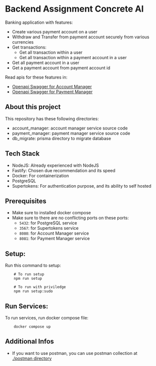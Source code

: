 # Backend Assignment Concrete AI
Banking application with features:
- Create various payment account on a user
- Withdraw and Transfer from payment account securely from various currencies
- Get transactions:
  - Get all transaction within a user
  - Get all transaction within a payment account in a user
- Get all payment account in a user
- Get a payment account from payment account id

Read apis for these features in:
- [Openapi Swagger for Account Manager](/account_manager/openapi.yaml)
- [Openapi Swagger for Payment Manager](/payment_manager/openapi.yaml)


## About this project
This repository has these following directories:
- account_manager: account manager service source code
- payment_manager: payment manager service source code
- db_migrate: prisma directory to migrate database

## Tech Stack
- NodeJS: Already experienced with NodeJS
- Fastify: Chosen due recommendation and its speed
- Docker: For containerization
- PostgreSQL
- Supertokens: For authentication purpose, and its ability to self hosted

## Prerequisites
- Make sure to installed docker compose
- Make sure to there are no conflicting ports on these ports:
    - `5432`: for PostgreSQL service
    - `3567`: for Supertokens service
    - `8080`: for Account Manager service
    - `8081`: for Payment Manager service

## Setup:
Run this command to setup:
```
    # To run setup
    npm run setup

    # To run with priviledge
    npm run setup:sudo
```

## Run Services:
To run services, run docker compose file:
```
    docker compose up
```

## Additional Infos
- If you want to use postman, you can use postman collection at [./postman directory](/postman)